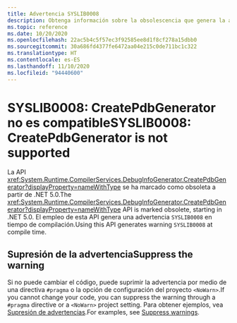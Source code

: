 ```yaml
---
title: Advertencia SYSLIB0008
description: Obtenga información sobre la obsolescencia que genera la advertencia en tiempo de compilación SYSLIB0008.
ms.topic: reference
ms.date: 10/20/2020
ms.openlocfilehash: 22ac5b4c5f57ec3f92585ee8d1f8cf278a15dbb0
ms.sourcegitcommit: 30a686fd4377fe6472aa04e215c0de711bc1c322
ms.translationtype: HT
ms.contentlocale: es-ES
ms.lasthandoff: 11/10/2020
ms.locfileid: "94440600"
---
```

# <a name="syslib0008-createpdbgenerator-is-not-supported"></a><span data-ttu-id="1b203-103">SYSLIB0008: CreatePdbGenerator no es compatible</span><span class="sxs-lookup"><span data-stu-id="1b203-103">SYSLIB0008: CreatePdbGenerator is not supported</span></span>

<span data-ttu-id="1b203-104">La API <xref:System.Runtime.CompilerServices.DebugInfoGenerator.CreatePdbGenerator?displayProperty=nameWithType> se ha marcado como obsoleta a partir de .NET 5.0.</span><span class="sxs-lookup"><span data-stu-id="1b203-104">The <xref:System.Runtime.CompilerServices.DebugInfoGenerator.CreatePdbGenerator?displayProperty=nameWithType> API is marked obsolete, starting in .NET 5.0.</span></span> <span data-ttu-id="1b203-105">El empleo de esta API genera una advertencia `SYSLIB0008` en tiempo de compilación.</span><span class="sxs-lookup"><span data-stu-id="1b203-105">Using this API generates warning `SYSLIB0008` at compile time.</span></span>

## <a name="suppress-the-warning"></a><span data-ttu-id="1b203-106">Supresión de la advertencia</span><span class="sxs-lookup"><span data-stu-id="1b203-106">Suppress the warning</span></span>

<span data-ttu-id="1b203-107">Si no puede cambiar el código, puede suprimir la advertencia por medio de una directiva `#pragma` o la opción de configuración del proyecto `<NoWarn>`.</span><span class="sxs-lookup"><span data-stu-id="1b203-107">If you cannot change your code, you can suppress the warning through a `#pragma` directive or a `<NoWarn>` project setting.</span></span> <span data-ttu-id="1b203-108">Para obtener ejemplos, vea [Supresión de advertencias](syslib-obsoletions.md#suppress-warnings).</span><span class="sxs-lookup"><span data-stu-id="1b203-108">For examples, see [Suppress warnings](syslib-obsoletions.md#suppress-warnings).</span></span>
